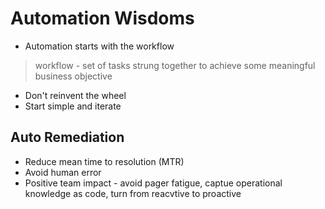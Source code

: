# Automation Wisdoms

* Automation starts with the workflow

> workflow - set of tasks strung together to achieve some meaningful business objective

* Don't reinvent the wheel
* Start simple and iterate

## Auto Remediation

* Reduce mean time to resolution (MTR)
* Avoid human error
* Positive team impact - avoid pager fatigue, captue operational knowledge as code, turn from reacvtive to proactive
